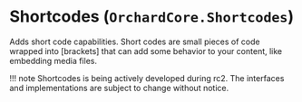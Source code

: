 # Shortcodes (`OrchardCore.Shortcodes`)

Adds short code capabilities. Short codes are small pieces of code wrapped into \[brackets\] that can add some behavior to your content, like embedding media files.

!!! note
    Shortcodes is being actively developed during rc2.
    The interfaces and implementations are subject to change without notice.